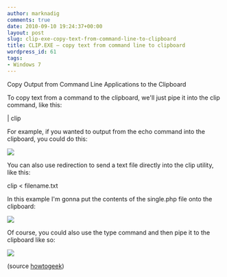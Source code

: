 ```yaml
---
author: marknadig
comments: true
date: 2010-09-10 19:24:37+00:00
layout: post
slug: clip-exe-copy-text-from-command-line-to-clipboard
title: CLIP.EXE – copy text from command line to clipboard
wordpress_id: 61
tags:
- Windows 7
---
```


Copy Output from Command Line Applications to the Clipboard


To copy text from a command to the clipboard, we'll just pipe it into the clip command, like this:


| clip


For example, if you wanted to output from the echo command into the clipboard, you could do this:


![](/personal/marknadig/Blog/Lists/Photos/091010_1924_CLIPEXEcopy1.png)
		

You can also use redirection to send a text file directly into the clip utility, like this:


clip < filename.txt


In this example I'm gonna put the contents of the single.php file onto the clipboard:


![](/personal/marknadig/Blog/Lists/Photos/091010_1924_CLIPEXEcopy2.png)
		

Of course, you could also use the type command and then pipe it to the clipboard like so:


![](/personal/marknadig/Blog/Lists/Photos/091010_1924_CLIPEXEcopy3.png)
		

(source [howtogeek](http://www.howtogeek.com/howto/28473/how-to-copy-output-text-from-the-command-line-to-the-windows-clipboard/))
